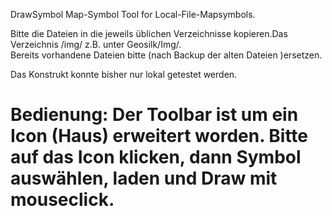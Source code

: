 DrawSymbol      Map-Symbol Tool for Local-File-Mapsymbols.

Bitte die Dateien in die jeweils üblichen Verzeichnisse kopieren.Das Verzeichnis /img/ z.B. unter Geosilk/Img/.  
Bereits vorhandene Dateien bitte (nach Backup der 
alten Dateien )ersetzen. 

Das Konstrukt konnte bisher nur lokal getestet werden. 

Bedienung: Der Toolbar ist um ein Icon (Haus) erweitert worden. Bitte auf das Icon klicken, dann Symbol auswählen, laden und 
Draw mit mouseclick.
==========
